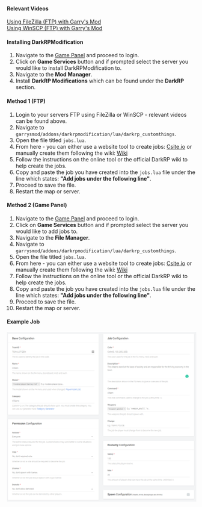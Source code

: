 #### Relevant Videos
[Using FileZilla (FTP) with Garry's Mod](https://www.youtube.com/watch?v=fwg3Dbty-dw)  
[Using WinSCP (FTP) with Garry's Mod](https://www.youtube.com/watch?v=QyBCXAaQG0Q)

#### Installing DarkRPModification
1. Navigate to the [Game Panel](https://hexane.gg) and proceed to login.
3. Click on **Game Services** button and if prompted select the server you would like to install DarkRPModification to.
4. Navigate to the **Mod Manager**.
5. Install **DarkRP Modifications** which can be found under the **DarkRP** section.

#### Method 1 (FTP)
1. Login to your servers FTP using FileZilla or WinSCP - relevant videos can be found above.
2. Navigate to ``garrysmod/addons/darkrpmodification/lua/darkrp_customthings``.
3. Open the file titled ``jobs.lua``.
4. From here - you can either use a website tool to create jobs: [Csite.io](https://csite.io/tools/gmod-darkrp-job) or manually create them following the wiki: [Wiki](http://wiki.darkrp.com/index.php/DarkRP:Jobs)
5. Follow the instructions on the online tool or the official DarkRP wiki to help create the jobs.
6. Copy and paste the job you have created into the ``jobs.lua`` file under the line which states: **"Add jobs under the following line"**.
7. Proceed to save the file.
8. Restart the map or server.

#### Method 2 (Game Panel)
1. Navigate to the [Game Panel](https://hexane.gg) and proceed to login.
2. Click on **Game Services** button and if prompted select the server you would like to add jobs to.
3. Navigate to the **File Manager**.
4. Navigate to ``garrysmod/addons/darkrpmodification/lua/darkrp_customthings``.
5. Open the file titled ``jobs.lua``.
6. From here - you can either use a website tool to create jobs: [Csite.io](https://csite.io/tools/gmod-darkrp-job) or manually create them following the wiki: [Wiki](http://wiki.darkrp.com/index.php/DarkRP:Jobs)
7. Follow the instructions on the online tool or the official DarkRP wiki to help create the jobs.
8. Copy and paste the job you have created into the ``jobs.lua`` file under the line which states: **"Add jobs under the following line"**.
9. Proceed to save the file.
10. Restart the map or server.

#### Example Job
![Job Example](https://raw.githubusercontent.com/HexaneNetworks/help-assets/master/assets/png/example-job.png)

